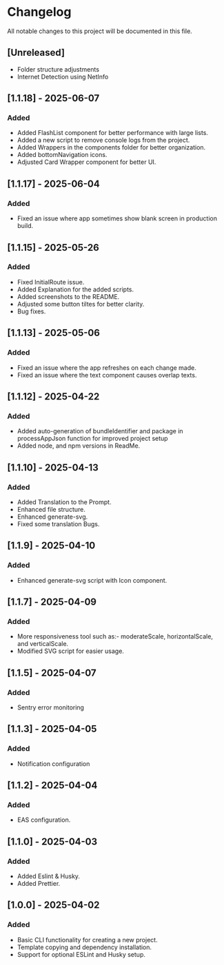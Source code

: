 # Changelog

All notable changes to this project will be documented in this file.

## [Unreleased]

- Folder structure adjustments
- Internet Detection using NetInfo

## [1.1.18] - 2025-06-07

### Added

- Added FlashList component for better performance with large lists.
- Added a new script to remove console logs from the project.
- Added Wrappers in the components folder for better organization.
- Added bottomNavigation icons.
- Adjusted Card Wrapper component for better UI.


## [1.1.17] - 2025-06-04

### Added

- Fixed an issue where app sometimes show blank screen in production build.

## [1.1.15] - 2025-05-26

### Added

- Fixed InitialRoute issue.
- Added Explanation for the added scripts.
- Added screenshots to the README.
- Adjusted some button tiltes for better clarity.
- Bug fixes.

## [1.1.13] - 2025-05-06

### Added

- Fixed an issue where the app refreshes on each change made.
- Fixed an issue where the text component causes overlap texts.

## [1.1.12] - 2025-04-22

### Added

- Added auto-generation of bundleIdentifier and package in processAppJson function for improved project setup
- Added node, and npm versions in ReadMe.

## [1.1.10] - 2025-04-13

### Added

- Added Translation to the Prompt.
- Enhanced file structure.
- Enhanced generate-svg.
- Fixed some translation Bugs.

## [1.1.9] - 2025-04-10

### Added

- Enhanced generate-svg script with Icon component.

## [1.1.7] - 2025-04-09

### Added

- More responsiveness tool such as:- moderateScale, horizontalScale, and verticalScale.
- Modified SVG script for easier usage.

## [1.1.5] - 2025-04-07

### Added

- Sentry error monitoring

## [1.1.3] - 2025-04-05

### Added

- Notification configuration

## [1.1.2] - 2025-04-04

### Added

- EAS configuration.

## [1.1.0] - 2025-04-03

### Added

- Added Eslint & Husky.
- Added Prettier.

## [1.0.0] - 2025-04-02

### Added

- Basic CLI functionality for creating a new project.
- Template copying and dependency installation.
- Support for optional ESLint and Husky setup.
